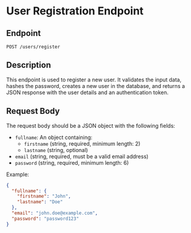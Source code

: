 # User Registration Endpoint

## Endpoint
`POST /users/register`

## Description
This endpoint is used to register a new user. It validates the input data, hashes the password, creates a new user in the database, and returns a JSON response with the user details and an authentication token.

## Request Body
The request body should be a JSON object with the following fields:

- `fullname`: An object containing:
  - `firstname` (string, required, minimum length: 2)
  - `lastname` (string, optional)
- `email` (string, required, must be a valid email address)
- `password` (string, required, minimum length: 6)

Example:
```json
{
  "fullname": {
    "firstname": "John",
    "lastname": "Doe"
  },
  "email": "john.doe@example.com",
  "password": "password123"
}
```
